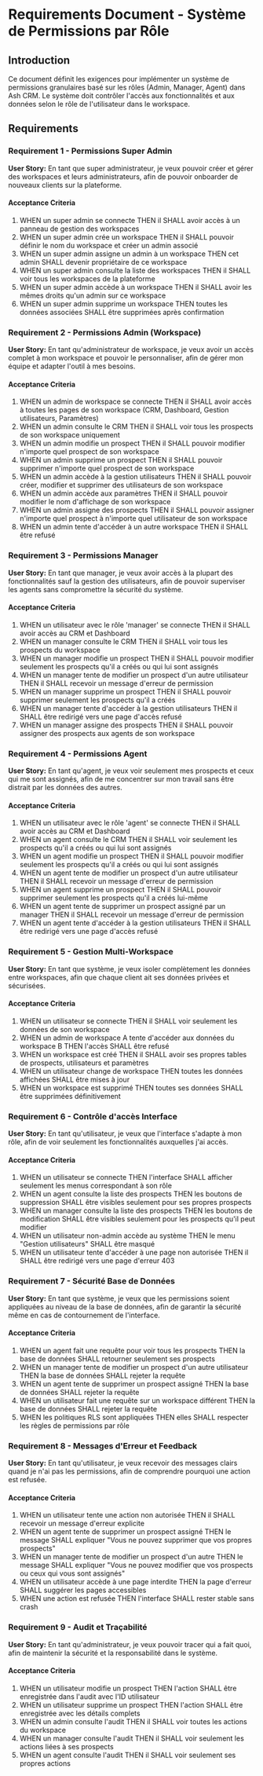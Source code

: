 # Requirements Document - Système de Permissions par Rôle

## Introduction

Ce document définit les exigences pour implémenter un système de permissions granulaires basé sur les rôles (Admin, Manager, Agent) dans Ash CRM. Le système doit contrôler l'accès aux fonctionnalités et aux données selon le rôle de l'utilisateur dans le workspace.

## Requirements

### Requirement 1 - Permissions Super Admin

**User Story:** En tant que super administrateur, je veux pouvoir créer et gérer des workspaces et leurs administrateurs, afin de pouvoir onboarder de nouveaux clients sur la plateforme.

#### Acceptance Criteria

1. WHEN un super admin se connecte THEN il SHALL avoir accès à un panneau de gestion des workspaces
2. WHEN un super admin crée un workspace THEN il SHALL pouvoir définir le nom du workspace et créer un admin associé
3. WHEN un super admin assigne un admin à un workspace THEN cet admin SHALL devenir propriétaire de ce workspace
4. WHEN un super admin consulte la liste des workspaces THEN il SHALL voir tous les workspaces de la plateforme
5. WHEN un super admin accède à un workspace THEN il SHALL avoir les mêmes droits qu'un admin sur ce workspace
6. WHEN un super admin supprime un workspace THEN toutes les données associées SHALL être supprimées après confirmation

### Requirement 2 - Permissions Admin (Workspace)

**User Story:** En tant qu'administrateur de workspace, je veux avoir un accès complet à mon workspace et pouvoir le personnaliser, afin de gérer mon équipe et adapter l'outil à mes besoins.

#### Acceptance Criteria

1. WHEN un admin de workspace se connecte THEN il SHALL avoir accès à toutes les pages de son workspace (CRM, Dashboard, Gestion utilisateurs, Paramètres)
2. WHEN un admin consulte le CRM THEN il SHALL voir tous les prospects de son workspace uniquement
3. WHEN un admin modifie un prospect THEN il SHALL pouvoir modifier n'importe quel prospect de son workspace
4. WHEN un admin supprime un prospect THEN il SHALL pouvoir supprimer n'importe quel prospect de son workspace
5. WHEN un admin accède à la gestion utilisateurs THEN il SHALL pouvoir créer, modifier et supprimer des utilisateurs de son workspace
6. WHEN un admin accède aux paramètres THEN il SHALL pouvoir modifier le nom d'affichage de son workspace
7. WHEN un admin assigne des prospects THEN il SHALL pouvoir assigner n'importe quel prospect à n'importe quel utilisateur de son workspace
8. WHEN un admin tente d'accéder à un autre workspace THEN il SHALL être refusé

### Requirement 3 - Permissions Manager

**User Story:** En tant que manager, je veux avoir accès à la plupart des fonctionnalités sauf la gestion des utilisateurs, afin de pouvoir superviser les agents sans compromettre la sécurité du système.

#### Acceptance Criteria

1. WHEN un utilisateur avec le rôle 'manager' se connecte THEN il SHALL avoir accès au CRM et Dashboard
2. WHEN un manager consulte le CRM THEN il SHALL voir tous les prospects du workspace
3. WHEN un manager modifie un prospect THEN il SHALL pouvoir modifier seulement les prospects qu'il a créés ou qui lui sont assignés
4. WHEN un manager tente de modifier un prospect d'un autre utilisateur THEN il SHALL recevoir un message d'erreur de permission
5. WHEN un manager supprime un prospect THEN il SHALL pouvoir supprimer seulement les prospects qu'il a créés
6. WHEN un manager tente d'accéder à la gestion utilisateurs THEN il SHALL être redirigé vers une page d'accès refusé
7. WHEN un manager assigne des prospects THEN il SHALL pouvoir assigner des prospects aux agents de son workspace

### Requirement 4 - Permissions Agent

**User Story:** En tant qu'agent, je veux voir seulement mes prospects et ceux qui me sont assignés, afin de me concentrer sur mon travail sans être distrait par les données des autres.

#### Acceptance Criteria

1. WHEN un utilisateur avec le rôle 'agent' se connecte THEN il SHALL avoir accès au CRM et Dashboard
2. WHEN un agent consulte le CRM THEN il SHALL voir seulement les prospects qu'il a créés ou qui lui sont assignés
3. WHEN un agent modifie un prospect THEN il SHALL pouvoir modifier seulement les prospects qu'il a créés ou qui lui sont assignés
4. WHEN un agent tente de modifier un prospect d'un autre utilisateur THEN il SHALL recevoir un message d'erreur de permission
5. WHEN un agent supprime un prospect THEN il SHALL pouvoir supprimer seulement les prospects qu'il a créés lui-même
6. WHEN un agent tente de supprimer un prospect assigné par un manager THEN il SHALL recevoir un message d'erreur de permission
7. WHEN un agent tente d'accéder à la gestion utilisateurs THEN il SHALL être redirigé vers une page d'accès refusé

### Requirement 5 - Gestion Multi-Workspace

**User Story:** En tant que système, je veux isoler complètement les données entre workspaces, afin que chaque client ait ses données privées et sécurisées.

#### Acceptance Criteria

1. WHEN un utilisateur se connecte THEN il SHALL voir seulement les données de son workspace
2. WHEN un admin de workspace A tente d'accéder aux données du workspace B THEN l'accès SHALL être refusé
3. WHEN un workspace est créé THEN il SHALL avoir ses propres tables de prospects, utilisateurs et paramètres
4. WHEN un utilisateur change de workspace THEN toutes les données affichées SHALL être mises à jour
5. WHEN un workspace est supprimé THEN toutes ses données SHALL être supprimées définitivement

### Requirement 6 - Contrôle d'accès Interface

**User Story:** En tant qu'utilisateur, je veux que l'interface s'adapte à mon rôle, afin de voir seulement les fonctionnalités auxquelles j'ai accès.

#### Acceptance Criteria

1. WHEN un utilisateur se connecte THEN l'interface SHALL afficher seulement les menus correspondant à son rôle
2. WHEN un agent consulte la liste des prospects THEN les boutons de suppression SHALL être visibles seulement pour ses propres prospects
3. WHEN un manager consulte la liste des prospects THEN les boutons de modification SHALL être visibles seulement pour les prospects qu'il peut modifier
4. WHEN un utilisateur non-admin accède au système THEN le menu "Gestion utilisateurs" SHALL être masqué
5. WHEN un utilisateur tente d'accéder à une page non autorisée THEN il SHALL être redirigé vers une page d'erreur 403

### Requirement 7 - Sécurité Base de Données

**User Story:** En tant que système, je veux que les permissions soient appliquées au niveau de la base de données, afin de garantir la sécurité même en cas de contournement de l'interface.

#### Acceptance Criteria

1. WHEN un agent fait une requête pour voir tous les prospects THEN la base de données SHALL retourner seulement ses prospects
2. WHEN un manager tente de modifier un prospect d'un autre utilisateur THEN la base de données SHALL rejeter la requête
3. WHEN un agent tente de supprimer un prospect assigné THEN la base de données SHALL rejeter la requête
4. WHEN un utilisateur fait une requête sur un workspace différent THEN la base de données SHALL rejeter la requête
5. WHEN les politiques RLS sont appliquées THEN elles SHALL respecter les règles de permissions par rôle

### Requirement 8 - Messages d'Erreur et Feedback

**User Story:** En tant qu'utilisateur, je veux recevoir des messages clairs quand je n'ai pas les permissions, afin de comprendre pourquoi une action est refusée.

#### Acceptance Criteria

1. WHEN un utilisateur tente une action non autorisée THEN il SHALL recevoir un message d'erreur explicite
2. WHEN un agent tente de supprimer un prospect assigné THEN le message SHALL expliquer "Vous ne pouvez supprimer que vos propres prospects"
3. WHEN un manager tente de modifier un prospect d'un autre THEN le message SHALL expliquer "Vous ne pouvez modifier que vos prospects ou ceux qui vous sont assignés"
4. WHEN un utilisateur accède à une page interdite THEN la page d'erreur SHALL suggérer les pages accessibles
5. WHEN une action est refusée THEN l'interface SHALL rester stable sans crash

### Requirement 9 - Audit et Traçabilité

**User Story:** En tant qu'administrateur, je veux pouvoir tracer qui a fait quoi, afin de maintenir la sécurité et la responsabilité dans le système.

#### Acceptance Criteria

1. WHEN un utilisateur modifie un prospect THEN l'action SHALL être enregistrée dans l'audit avec l'ID utilisateur
2. WHEN un utilisateur supprime un prospect THEN l'action SHALL être enregistrée avec les détails complets
3. WHEN un admin consulte l'audit THEN il SHALL voir toutes les actions du workspace
4. WHEN un manager consulte l'audit THEN il SHALL voir seulement les actions liées à ses prospects
5. WHEN un agent consulte l'audit THEN il SHALL voir seulement ses propres actions